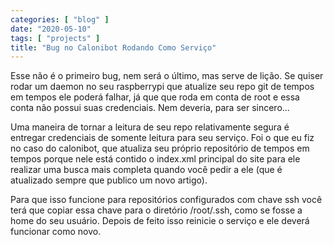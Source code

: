 ```yaml
---
categories: [ "blog" ]
date: "2020-05-10"
tags: [ "projects" ]
title: "Bug no Calonibot Rodando Como Serviço"
---
```

Esse não é o primeiro bug, nem será o último, mas serve de lição. Se
quiser rodar um daemon no seu raspberrypi que atualize seu repo git de
tempos em tempos ele poderá falhar, já que que roda em conta de root e
essa conta não possui suas credenciais. Nem deveria, para ser sincero...

Uma maneira de tornar a leitura de seu repo relativamente segura é
entregar credenciais de somente leitura para seu serviço. Foi o que
eu fiz no caso do calonibot, que atualiza seu próprio repositório
de tempos em tempos porque nele está contido o index.xml principal do
site para ele realizar uma busca mais completa quando você pedir a ele
(que é atualizado sempre que publico um novo artigo).

Para que isso funcione para repositórios configurados com chave ssh
você terá que copiar essa chave para o diretório /root/.ssh, como se
fosse a home do seu usuário. Depois de feito isso reinicie o serviço
e ele deverá funcionar como novo.
